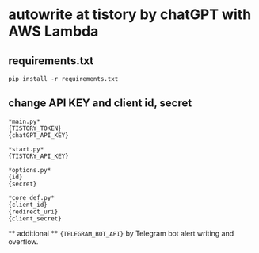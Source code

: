 # autowrite at tistory by chatGPT with AWS Lambda

## requirements.txt
`pip install -r requirements.txt`

## change API KEY and client id, secret
```text
*main.py*
{TISTORY_TOKEN}
{chatGPT_API_KEY}

*start.py*
{TISTORY_API_KEY}

*options.py*
{id}
{secret}

*core_def.py*
{client_id}
{redirect_uri}
{client_secret}
```


** additional **
```{TELEGRAM_BOT_API}```
by Telegram bot alert writing and overflow. 
